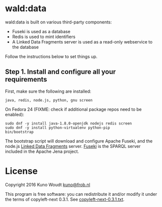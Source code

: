 
wald:data
=========

wald:data is built on various third-party components:

- Fuseki is used as a database
- Redis is used to mint identifiers
- A Linked Data Fragments server is used as a read-only webservice to the database

Follow the instructions below to set things up.


Step 1.  Install and configure all your requirements
----------------------------------------------------

First, make sure the following are installed:

    java, redis, node.js, python, gnu screen

On Fedora 24 (FIXME: check if additional package repos need to be enabled):

    sudo dnf -y install java-1.8.0-openjdk nodejs redis screen
    sudo dnf -y install python-virtualenv python-pip
    bin/bootstrap

The bootstrap script will download and configure Apache Fuseki, and the
node.js [Linked Data Fragments](http://linkeddatafragments.org/software/)
server. [Fuseki](https://jena.apache.org/documentation/serving_data/) is
the SPARQL server included in the Apache Jena project.


License
=======

Copyright 2016  Kuno Woudt <kuno@frob.nl>

This program is free software: you can redistribute it and/or modify
it under the terms of copyleft-next 0.3.1.  See
[copyleft-next-0.3.1.txt](copyleft-next-0.3.1.txt).

